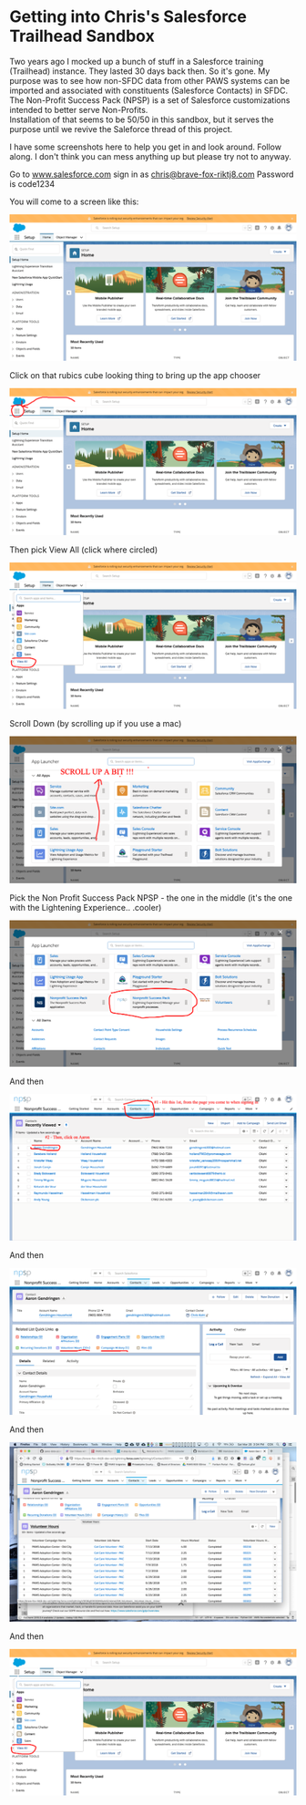 # Getting into Chris's Salesforce Trailhead Sandbox

Two years ago I mocked up a bunch of stuff in a Salesforce training (Trailhead) instance.   They lasted 30 days back then.  So it's gone.
My purpose was to see how non-SFDC data from other PAWS systems can be imported and associated with constituents (Salesforce Contacts) in SFDC.
The Non-Profit Success Pack (NPSP) is a set of Salesforce customizations intended to better serve Non-Profits.  
Installation of that seems to be 50/50 in this sandbox, but it serves the purpose until we revive the Saleforce thread of this project.

I have some screenshots here to help you get in and look around.  Follow along.   I don't think you can mess anything up but please try not to anyway.

Go to www.salesforce.com
sign in as chris@brave-fox-riktj8.com    Password is code1234

You will come to a screen like this:  

![Pic1](https://github.com/CodeForPhilly/paws-data-pipeline/blob/cck-doc/documentation/documentation-images/SF-pic-1)

Click on that rubics cube looking thing to bring up the app chooser

![Pic2](https://github.com/CodeForPhilly/paws-data-pipeline/blob/cck-doc/documentation/documentation-images/SF-Pic2)

Then pick View All   (click where circled)

![Pic3](https://github.com/CodeForPhilly/paws-data-pipeline/blob/cck-doc/documentation/documentation-images/SF-Pic3)

Scroll Down (by scrolling up if you use a mac)

![Pic4](https://github.com/CodeForPhilly/paws-data-pipeline/blob/cck-doc/documentation/documentation-images/SF-Pic4)

Pick the Non Profit Success Pack NPSP - the one in the middle (it's the one with the Lightening Experience.. .cooler)

![Pic5](https://github.com/CodeForPhilly/paws-data-pipeline/blob/cck-doc/documentation/documentation-images/SF-Pic5)

And then 

![Pic6](https://github.com/CodeForPhilly/paws-data-pipeline/blob/cck-doc/documentation/documentation-images/SF-Pic6)

And then 

![Pic7](https://github.com/CodeForPhilly/paws-data-pipeline/blob/cck-doc/documentation/documentation-images/SF-Pic7)

And then 

![Pic8](https://github.com/CodeForPhilly/paws-data-pipeline/blob/cck-doc/documentation/documentation-images/SF-Pic8)

And then 

![Pic3](https://github.com/CodeForPhilly/paws-data-pipeline/blob/cck-doc/documentation/documentation-images/SF-Pic3)
